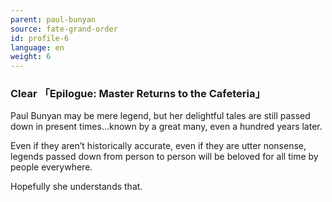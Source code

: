 ```yaml
---
parent: paul-bunyan
source: fate-grand-order
id: profile-6
language: en
weight: 6
---
```


### Clear 「Epilogue: Master Returns to the Cafeteria」

Paul Bunyan may be mere legend, but her delightful tales are still passed down in present times…known by a great many, even a hundred years later.

Even if they aren’t historically accurate, even if they are utter nonsense, legends passed down from person to person will be beloved for all time by people everywhere.

Hopefully she understands that.
